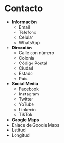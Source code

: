 # Contacto
- **Información**
  - Email 
  - Télefono 
  - Celular
  - WhatsApp
- **Dirección**
  - Calle con número
  - Colonia
  - Código Postal
  - Ciudad
  - Estado
  - País
- **Social Media**
  - Facebook
  - Instagram
  - Twitter
  - YoTube
  - Linkedin   
  - TikTok 
- **Google Maps**
- Enlace de Google Maps
- Latitud
- Longitud

